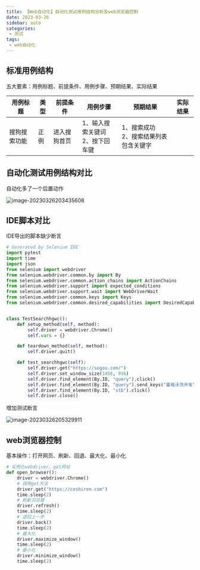 ```yaml
---
title: 【Web自动化】自动化测试用例结构分析及web浏览器控制
date: 2023-03-26
sidebar: auto
categories:
 - 测试
tags:
 - web自动化
---
```






## 标准用例结构

五大要素：用例标题、前提条件、用例步骤、预期结果、实际结果

| 用例标题     | 类型 | 前提条件     | 用例步骤                            | 预期结果                                  | 实际结果 |
| ------------ | ---- | ------------ | ----------------------------------- | ----------------------------------------- | -------- |
| 搜狗搜索功能 | 正例 | 进入搜狗首页 | 1、输入搜索关键词</br>2、按下回车键 | 1、搜索成功</br>2、搜索结果列表包含关键字 |          |

## 自动化测试用例结构对比

自动化多了一个后置动作

![image-20230326203435608](http://cdn.shenghao.xyz/img/blog/image-20230326203435608.png)

## IDE脚本对比

IDE导出的脚本缺少断言

```python
# Generated by Selenium IDE
import pytest
import time
import json
from selenium import webdriver
from selenium.webdriver.common.by import By
from selenium.webdriver.common.action_chains import ActionChains
from selenium.webdriver.support import expected_conditions
from selenium.webdriver.support.wait import WebDriverWait
from selenium.webdriver.common.keys import Keys
from selenium.webdriver.common.desired_capabilities import DesiredCapabilities


class TestSearchhgwc():
    def setup_method(self, method):
        self.driver = webdriver.Chrome()
        self.vars = {}

    def teardown_method(self, method):
        self.driver.quit()

    def test_searchhgwc(self):
        self.driver.get("https://sogou.com/")
        self.driver.set_window_size(1456, 936)
        self.driver.find_element(By.ID, "query").click()
        self.driver.find_element(By.ID, "query").send_keys("霍格沃茨开发")
        self.driver.find_element(By.ID, "stb").click()
        self.driver.close()


```

增加测试断言

![image-20230326205329911](http://cdn.shenghao.xyz/img/blog/image-20230326205329911.png)

## web浏览器控制

基本操作：打开网页、刷新、回退、最大化、最小化

```py
# 实例化webdriver，get网址
def open_browser():
    driver = webdriver.Chrome()
    # 调用get方法
    driver.get("https://ceshiren.com")
    time.sleep(2)
    # 刷新浏览器
    driver.refresh()
    time.sleep(2)
    # 退回上一步
    driver.back()
    time.sleep(2)
    # 最大化
    driver.maximize_window()
    time.sleep(2)
    # 最小化
    driver.minimize_window()
    time.sleep(2)
```

